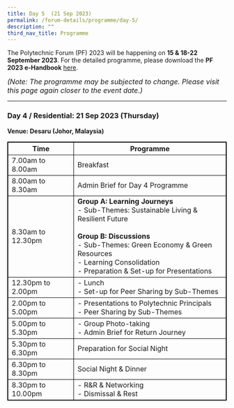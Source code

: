 ```yaml
---
title: Day 5  (21 Sep 2023)
permalink: /forum-details/programme/day-5/
description: ""
third_nav_title: Programme
---
```

The Polytechnic Forum (PF) 2023 will be happening on **15 &amp; 18-22 September 2023**. For the detailed programme, please download the&nbsp;**PF 2023 e-Handbook** [here](/files/polytechnic%20forum%202023%20-%20e-handbook.pdf).

<font size="-0.5"><i>(Note: The programme may be subjected to change. Please visit this page again closer to the event date.)</i></font>
<hr>

### **Day 4 / Residential: 21 Sep 2023 (Thursday)**
<b>Venue: Desaru (Johor, Malaysia)</b>

<style>
table, th, td {
  border:1px solid black;
}
</style>

<table style="width:100%">
  <tbody><tr>
    <th>Time</th>
    <th>Programme</th>
  </tr>
  <tr>
    <td>7.00am to 8.00am</td>
    <td>Breakfast</td>
  </tr>
  <tr>
		 <td>8.00am to 8.30am</td>
    <td>Admin Brief for Day 4 Programme</td>
  </tr>
  <tr>
    <td>8.30am to 12.30pm</td>
		<td><b>Group A: Learning Journeys</b><br>- Sub-Themes: Sustainable Living &amp; Resilient Future<br><br><b>Group B: Discussions</b><br>- Sub-Themes: Green Economy &amp; Green Resources<br>- Learning Consolidation<br>- Preparation &amp; Set-up for Presentations<br><b></b></td>
  </tr>
		<tr>
			 <td>12.30pm to 2.00pm</td>
		<td>- Lunch<br>- Set-up for Peer Sharing by Sub-Themes</td>
  </tr>
		<tr>
			<td>2.00pm to 5.00pm</td>
			<td>- Presentations to Polytechnic Principals<br>- Peer Sharing by Sub-Themes</td>
  </tr>
		<tr>
			<td>5.00pm to 5.30pm</td>
    <td>- Group Photo-taking<br>- Admin Brief for Return Journey</td>
  </tr>
  <tr>
		<td>5.30pm to 6.30pm</td>
    <td>Preparation for Social Night</td>
  </tr>
  <tr>
		<td>6.30pm to 8.30pm</td>
    <td>Social Night &amp; Dinner</td>
  </tr>
  <tr>
		<td>8.30pm to 10.00pm</td>
    <td>- R&amp;R &amp; Networking<br>- Dismissal &amp; Rest</td>
  </tr>
  <tr>
</tr></tbody></table>